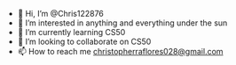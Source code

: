 - 👋 Hi, I’m @Chris122876
- 👀 I’m interested in anything and everything under the sun
- 🌱 I’m currently learning CS50
- 💞️ I’m looking to collaborate on CS50
- 📫 How to reach me christopherraflores028@gmail.com

<!---
Chris122876/Chris122876 is a ✨ special ✨ repository because its `README.md` (this file) appears on your GitHub profile.
You can click the Preview link to take a look at your changes.
--->
